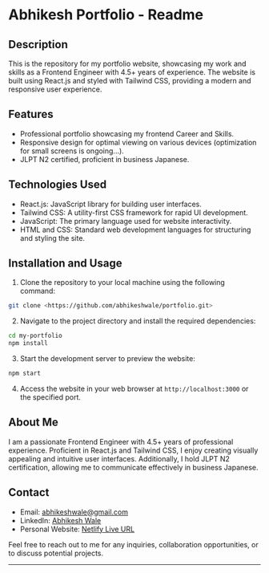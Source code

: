 # Abhikesh Portfolio - Readme

## Description

This is the repository for my portfolio website, showcasing my work and skills as a Frontend Engineer with 4.5+ years of experience. The website is built using React.js and styled with Tailwind CSS, providing a modern and responsive user experience.

## Features

- Professional portfolio showcasing my frontend Career and Skills.
- Responsive design for optimal viewing on various devices (optimization for small screens is ongoing...).
- JLPT N2 certified, proficient in business Japanese.

## Technologies Used

- React.js: JavaScript library for building user interfaces.
- Tailwind CSS: A utility-first CSS framework for rapid UI development.
- JavaScript: The primary language used for website interactivity.
- HTML and CSS: Standard web development languages for structuring and styling the site.

## Installation and Usage

1. Clone the repository to your local machine using the following command:

```bash
git clone <https://github.com/abhikeshwale/portfolio.git>
```

2. Navigate to the project directory and install the required dependencies:

```bash
cd my-portfolio
npm install
```

3. Start the development server to preview the website:

```bash
npm start
```

4. Access the website in your web browser at `http://localhost:3000` or the specified port.

## About Me

I am a passionate Frontend Engineer with 4.5+ years of professional experience. Proficient in React.js and Tailwind CSS, I enjoy creating visually appealing and intuitive user interfaces. Additionally, I hold JLPT N2 certification, allowing me to communicate effectively in business Japanese.

## Contact

- Email: [abhikeshwale@gmail.com](mailto:abhikeshwale@gmail.com)
- LinkedIn: [Abhikesh Wale](https://www.linkedin.com/in/abhikesh-wale-59a371a9/)
- Personal Website: [Netlify Live URL](https://abhikesh-wale.netlify.app/)

Feel free to reach out to me for any inquiries, collaboration opportunities, or to discuss potential projects.

---

